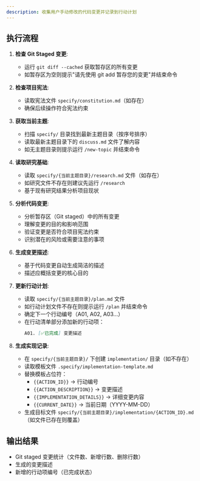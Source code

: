 ```yaml
---
description: 收集用户手动修改的代码变更并记录到行动计划
---
```


## 执行流程

1. **检查 Git Staged 变更**:
   - 运行 `git diff --cached` 获取暂存区的所有变更
   - 如暂存区为空则提示"请先使用 git add 暂存您的变更"并结束命令

2. **检查项目宪法**:
   - 读取宪法文件 `specify/constitution.md`（如存在）
   - 确保后续操作符合宪法约束

3. **获取当前主题**:
   - 扫描 `specify/` 目录找到最新主题目录（按序号排序）
   - 读取最新主题目录下的 `discuss.md` 文件了解内容
   - 如无主题目录则提示运行 `/new-topic` 并结束命令

4. **读取研究基础**:
   - 读取 `specify/{当前主题目录}/research.md` 文件（如存在）
   - 如研究文件不存在则建议先运行 `/research`
   - 基于现有研究结果分析项目现状

5. **分析代码变更**:
   - 分析暂存区（Git staged）中的所有变更
   - 理解变更的目的和影响范围
   - 验证变更是否符合项目宪法约束
   - 识别潜在的风险或需要注意的事项

6. **生成变更描述**:
   - 基于代码变更自动生成简洁的描述
   - 描述应概括变更的核心目的

7. **更新行动计划**:
   - 读取 `specify/{当前主题目录}/plan.md` 文件
   - 如行动计划文件不存在则提示运行 `/plan` 并结束命令
   - 确定下一个行动编号（A01, A02, A03...）
   - 在行动清单部分添加新的行动项：
     ```markdown
     A01. [✅已完成] 变更描述
     ```

8. **生成实现记录**:
   - 在 `specify/{当前主题目录}/` 下创建 `implementation/` 目录（如不存在）
   - 读取模板文件 `.specify/implementation-template.md`
   - 替换模板占位符：
     - `{{ACTION_ID}}` → 行动编号
     - `{{ACTION_DESCRIPTION}}` → 变更描述
     - `{{IMPLEMENTATION_DETAILS}}` → 详细变更内容
     - `{{CURRENT_DATE}}` → 当前日期（YYYY-MM-DD）
   - 生成目标文件 `specify/{当前主题目录}/implementation/{ACTION_ID}.md`（如文件已存在则覆盖）

## 输出结果
- Git staged 变更统计（文件数、新增行数、删除行数）
- 生成的变更描述
- 新增的行动项编号（已完成状态）
